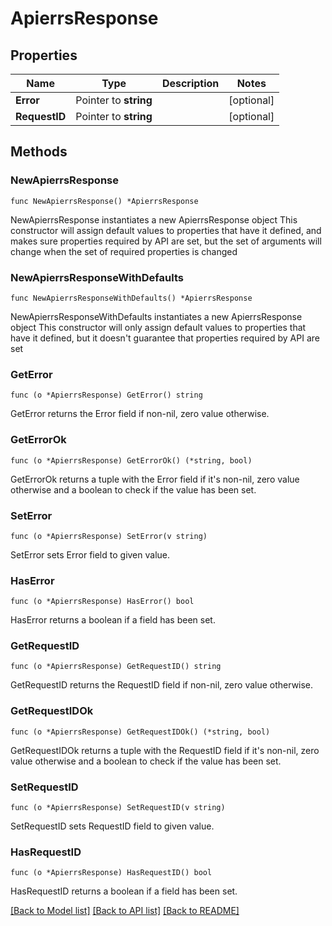 # ApierrsResponse

## Properties

Name | Type | Description | Notes
------------ | ------------- | ------------- | -------------
**Error** | Pointer to **string** |  | [optional] 
**RequestID** | Pointer to **string** |  | [optional] 

## Methods

### NewApierrsResponse

`func NewApierrsResponse() *ApierrsResponse`

NewApierrsResponse instantiates a new ApierrsResponse object
This constructor will assign default values to properties that have it defined,
and makes sure properties required by API are set, but the set of arguments
will change when the set of required properties is changed

### NewApierrsResponseWithDefaults

`func NewApierrsResponseWithDefaults() *ApierrsResponse`

NewApierrsResponseWithDefaults instantiates a new ApierrsResponse object
This constructor will only assign default values to properties that have it defined,
but it doesn't guarantee that properties required by API are set

### GetError

`func (o *ApierrsResponse) GetError() string`

GetError returns the Error field if non-nil, zero value otherwise.

### GetErrorOk

`func (o *ApierrsResponse) GetErrorOk() (*string, bool)`

GetErrorOk returns a tuple with the Error field if it's non-nil, zero value otherwise
and a boolean to check if the value has been set.

### SetError

`func (o *ApierrsResponse) SetError(v string)`

SetError sets Error field to given value.

### HasError

`func (o *ApierrsResponse) HasError() bool`

HasError returns a boolean if a field has been set.

### GetRequestID

`func (o *ApierrsResponse) GetRequestID() string`

GetRequestID returns the RequestID field if non-nil, zero value otherwise.

### GetRequestIDOk

`func (o *ApierrsResponse) GetRequestIDOk() (*string, bool)`

GetRequestIDOk returns a tuple with the RequestID field if it's non-nil, zero value otherwise
and a boolean to check if the value has been set.

### SetRequestID

`func (o *ApierrsResponse) SetRequestID(v string)`

SetRequestID sets RequestID field to given value.

### HasRequestID

`func (o *ApierrsResponse) HasRequestID() bool`

HasRequestID returns a boolean if a field has been set.


[[Back to Model list]](../README.md#documentation-for-models) [[Back to API list]](../README.md#documentation-for-api-endpoints) [[Back to README]](../README.md)


